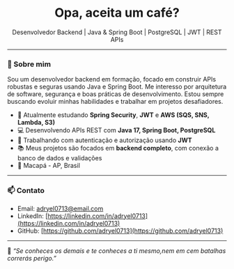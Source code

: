 <h1 align="center">Opa, aceita um café? </h1>

<p align="center">
  Desenvolvedor Backend | Java & Spring Boot | PostgreSQL | JWT | REST APIs
</p>

---

### 🚀 Sobre mim

Sou um desenvolvedor backend em formação, focado em construir APIs robustas e seguras usando Java e Spring Boot. Me interesso por arquitetura de software, segurança e boas práticas de desenvolvimento. Estou sempre buscando evoluir minhas habilidades e trabalhar em projetos desafiadores.

- 🌱 Atualmente estudando **Spring Security**, **JWT** e **AWS (SQS, SNS, Lambda, S3)**
- 💻 Desenvolvendo APIs REST com **Java 17, Spring Boot, PostgreSQL**
- 🔐 Trabalhando com autenticação e autorização usando **JWT**
- 📚 Meus projetos são focados em **backend completo**, com conexão a banco de dados e validações
- 📍 Macapá - AP, Brasil

---

### 📫 Contato

- Email: adryel0713@email.com
- LinkedIn: [https://linkedin.com/in/adryel0713](https://linkedin.com/in/adryel0713)
- GitHub: [https://github.com/adryel0713](https://github.com/adryel0713)

---

🧠 *“Se conheces os demais e te conheces a ti mesmo,nem em cem batalhas correrás perigo.”*  
